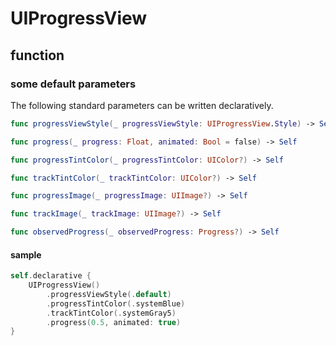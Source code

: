 # UIProgressView

## function

### some default parameters

The following standard parameters can be written declaratively.

```swift
func progressViewStyle(_ progressViewStyle: UIProgressView.Style) -> Self

func progress(_ progress: Float, animated: Bool = false) -> Self

func progressTintColor(_ progressTintColor: UIColor?) -> Self

func trackTintColor(_ trackTintColor: UIColor?) -> Self

func progressImage(_ progressImage: UIImage?) -> Self

func trackImage(_ trackImage: UIImage?) -> Self

func observedProgress(_ observedProgress: Progress?) -> Self
```

#### sample

```swift
self.declarative {
    UIProgressView()
        .progressViewStyle(.default)
        .progressTintColor(.systemBlue)
        .trackTintColor(.systemGray5)
        .progress(0.5, animated: true)
}
```
